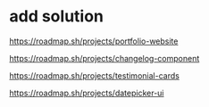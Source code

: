 # add solution

https://roadmap.sh/projects/portfolio-website

https://roadmap.sh/projects/changelog-component

https://roadmap.sh/projects/testimonial-cards

https://roadmap.sh/projects/datepicker-ui
